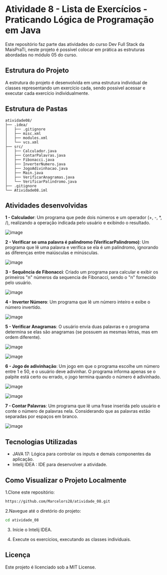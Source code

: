 # Atividade 8 - Lista de Exercícios - Praticando Lógica de Programação em Java

Este repositório faz parte das atividades do curso Dev Full Stack da MaisPraTi, neste projeto é possível colocar em prática as estruturas abordadas no módulo 05 do curso. 

## Estrutura do Projeto

A estrutura do projeto é desenvolvida em uma estrutura individual de classes representando um exercício cada, sendo possivel acessar e executar cada exercício individualmente.

## Estrutura de Pastas

```plaintext
atividade08/
├── .idea/
│   ├── .gitignore
│   ├── misc.xml
│   ├── modules.xml
│   └── vcs.xml
├── src/
│   ├── Calculador.java
│   ├── ContarPalavras.java
│   ├── Fibonacci.java
│   ├── InverterNumero.java
│   ├── JogoAdivinhacao.java
│   ├── Main.java
│   ├── VerificarAnagramas.java
│   └── VerificarPalindromo.java
├── .gitignore
└── Atividade08.iml
```

## Atividades desenvolvidas

  **1 - Calculador**: Um programa que pede dois números e um operador (+, -, *, /), realizando a operação indicada pelo usuário e exibindo o resultado.

  ![image](https://github.com/user-attachments/assets/d5a270a3-a4d6-4b73-98ea-54b6d899e0c1)

  
 **2 - Verificar se uma palavra é palindromo (VerificarPalindromo)**: Um programa que lê uma palavra e verifica se ela é um palíndromo, ignorando as diferenças entre maiúsculas e minúsculas.

  ![image](https://github.com/user-attachments/assets/35a84807-6f17-4971-bce8-b8a9b89e87e9)
 
 
 **3 - Sequência de Fibonacci**: Criado um programa para calcular e exibir os primeiros "n" números da sequencia de Fibonacci, sendo o "n" fornecido pelo usuário.
 
  ![image](https://github.com/user-attachments/assets/98eec658-1e2e-43b9-b633-37caf5095165)


**4 - Inverter Número**: Um programa que lê um número inteiro e exibe o número invertido.


![image](https://github.com/user-attachments/assets/81a37d11-90f9-4ce2-8e78-c47ce7e807b6)


**5 - Verificar Anagramas**: O usuário envia duas palavras e o programa determina se elas são anagramas (se possuem as mesmas letras, mas em ordem diferente).

![image](https://github.com/user-attachments/assets/6a0ca9b9-7921-40ad-a32c-1f2a63ef4157)

![image](https://github.com/user-attachments/assets/19ab1366-b0fe-49d1-a577-85d2c41baea3)


**6 - Jogo de adivinhação**: Um jogo em que o programa  escolhe um número entre 1 e 50, e o usuário deve adivinhar. O programa informa apenas se o palpite está certo ou errado, o jogo termina quando o número é adivinhado.

![image](https://github.com/user-attachments/assets/4e931a58-870f-46cf-909d-d76dd938daba)

![image](https://github.com/user-attachments/assets/4cc1839a-2cfa-4c2e-becb-4ca5258c3bae)


**7 - Contar Palavras**: Um programa que lê uma frase inserida pelo usuário e conte o número de palavras nela. Considerando que as palavras estão separadas por espaços em branco.

![image](https://github.com/user-attachments/assets/2514b0cb-95ff-4dff-af15-12fa4e747dee)


## Tecnologias Utilizadas

- JAVA 17: Lógica para controlar os inputs e demais componentes da aplicação.
- Intelij IDEA : IDE para desenvolver a atividade.


## Como Visualizar o Projeto Localmente

1.Clone este repositório:

```bash
https://github.com/Marcelors28/atividade_08.git
```
2.Navegue até o diretório do projeto:

```bash
cd atividade_08
```

3. Inície o Intelij IDEA.

4. Execute os exercícios, executando as classes individuais.


## Licença
Este projeto é licenciado sob a MIT License.

